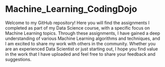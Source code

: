 # Machine_Learning_CodingDojo
Welcome to my GitHub repository! Here you will find the assignments I completed as part of my Data Science course, with a specific focus on Machine Learning topics. Through these assignments, I have gained a deep understanding of various Machine Learning algorithms and techniques, and I am excited to share my work with others in the community. Whether you are an experienced Data Scientist or just starting out, I hope you find value in the work that I have uploaded and feel free to share your feedback and suggestions.
